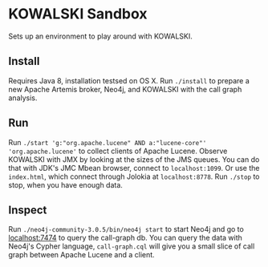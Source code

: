 # KOWALSKI Sandbox

Sets up an environment to play around with KOWALSKI.

## Install

Requires Java 8, installation testsed on OS X.
Run `./install` to prepare a new Apache Artemis broker, Neo4j, and KOWALSKI with the call graph analysis.

## Run

Run `./start 'g:"org.apache.lucene" AND a:"lucene-core"' 'org.apache.lucene'` to collect clients of Apache Lucene.
Observe KOWALSKI with JMX by looking at the sizes of the JMS queues.
You can do that with JDK's JMC Mbean browser, connect to `localhost:1099`.
Or use the `index.html`, which connect through Jolokia at `localhost:8778`.
Run `./stop` to stop, when you have enough data.

## Inspect

Run `./neo4j-community-3.0.5/bin/neo4j start` to start Neo4j and go to [localhost:7474](localhost:7474) to query the call-graph db.
You can query the data with Neo4j's Cypher language, `call-graph.cql` will give you a small slice of call graph between Apache Lucene and a client.
